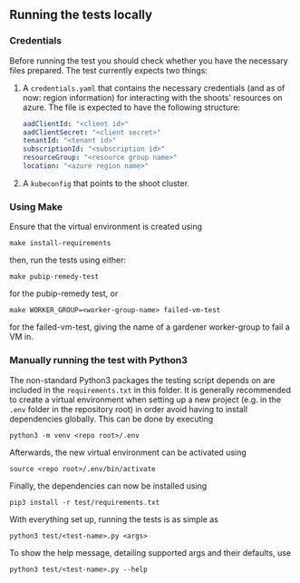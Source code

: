 ## Running the tests locally

### Credentials

Before running the test you should check whether you have the necessary files prepared. The test currently expects two things:

1. A `credentials.yaml` that contains the necessary credentials (and as of now: region information) for interacting with the shoots' resources on azure. The file is expected to have the following structure:
    ```yaml
    aadClientId: "<client id>"
    aadClientSecret: "<client secret>"
    tenantId: "<tenant id>"
    subscriptionId: "<subscription id>"
    resourceGroup: "<resource group name>"
    location: "<azure region name>"
    ```
2. A `kubeconfig` that points to the shoot cluster.

### Using Make

Ensure that the virtual environment is created using
```
make install-requirements
```
then, run the tests using either:
```
make pubip-remedy-test
```
for the pubip-remedy test, or
```
make WORKER_GROUP=<worker-group-name> failed-vm-test
```
for the failed-vm-test, giving the name of a gardener worker-group to fail a VM in.

### Manually running the test with Python3

The non-standard Python3 packages the testing script depends on are included in the `requirements.txt` in this folder. It is generally recommended to create a virtual environment when setting up a new project (e.g. in the `.env` folder in the repository root) in order avoid having to install dependencies globally. This can be done by executing
```
python3 -m venv <repo root>/.env
```
Afterwards, the new virtual environment can be activated using
```
source <repo root>/.env/bin/activate
```
Finally, the dependencies can now be installed using
```
pip3 install -r test/requirements.txt
```

With everything set up, running the tests is as simple as
```
python3 test/<test-name>.py <args>
```

To show the help message, detailing supported args and their defaults, use
```
python3 test/<test-name>.py --help
```
